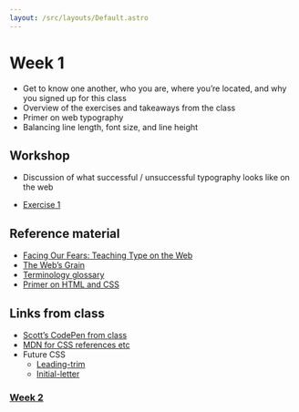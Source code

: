 ```yaml
---
layout: /src/layouts/Default.astro
---
```


<!-- @format -->

# Week 1

- Get to know one another, who you are, where you’re located, and why you signed up for this class
- Overview of the exercises and takeaways from the class
- Primer on web typography
- Balancing line length, font size, and line height

## Workshop

- Discussion of what successful / unsuccessful typography looks like on the web

- [Exercise 1](https://codepen.io/scottkellum/pen/JjvpMVw)

## Reference material

- [Facing Our Fears: Teaching Type on the Web](https://www.alphabettes.org/facing-our-fears/)
- [The Web’s Grain](https://frankchimero.com/blog/2015/the-webs-grain/)
- [Terminology glossary](https://css.typetura.com/glossary/)
- [Primer on HTML and CSS](http://www.dontfeartheinternet.com/)

## Links from class

- [Scott’s CodePen from class](https://codepen.io/scottkellum/pen/xxjJZNd/92e1fbfad406d0f618d71517dfe5d522?editors=1100)
- [MDN for CSS references etc](https://developer.mozilla.org/en-US/docs/Web/CSS)
- Future CSS
  - [Leading-trim](https://medium.com/microsoft-design/leading-trim-the-future-of-digital-typesetting-d082d84b202)
  - [Initial-letter](https://developer.mozilla.org/en-US/docs/Web/CSS/initial-letter)

### [Week 2](week2)
